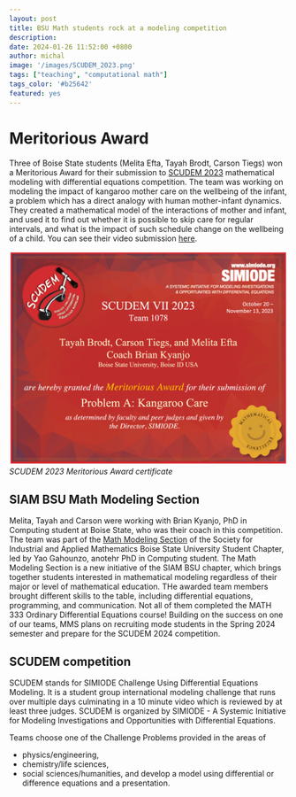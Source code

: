 ```yaml
---
layout: post
title: BSU Math students rock at a modeling competition
description:
date: 2024-01-26 11:52:00 +0800
author: michal
image: '/images/SCUDEM_2023.png'
tags: ["teaching", "computational math"]
tags_color: '#b25642'
featured: yes
---
```


# Meritorious Award

Three of Boise State students (Melita Efta, Tayah Brodt, Carson Tiegs) won a Meritorious Award for their submission to [SCUDEM 2023](https://qubeshub.org/community/groups/scudem) mathematical modeling with differential equations competition. The team was working on modeling the impact of kangaroo mother care on the wellbeing of the infant, a problem which has a direct analogy with human mother-infant dynamics. They created a mathematical model of the interactions of mother and infant, and used it to find out whether it is possible to skip care for regular intervals, and what is the impact of such schedule change on the wellbeing of a child. You can see their video submission [here](https://youtu.be/fArSWldONAU).


![SCUDEM 2023 award certificate; the image shows a certificate which states SIMIODE: A Systematic Initiative for Modeling Investigations and Opportunities with Differential Equations. SCUDEM VII 2023, Team 1078 Tayah Brodt, Cardon Tiegs and Melita Efta Coach Brian Kyanjo, Boise State University, Boise ID USA are hereby granted the Meritorious Award for their submission of Problem A: Kangaroo Care as determined by faculty and peer judges and given by the Director, SIMIODE. "](/images/SCUDEM_2023.png)
*SCUDEM 2023 Meritorious Award certificate*

## SIAM BSU Math Modeling Section
Melita, Tayah and Carson were working with Brian Kyanjo, PhD in Computing student at Boise State, who was their coach in this competition. The team was part of the [Math Modeling Section](https://www.boisestate.edu/math/siam-mms/) of the Society for Industrial and Applied Mathematics Boise State University Student Chapter, led by Yao Gahounzo, anotehr PhD in Computing student. The Math Modeling Section is a new initiative of the SIAM BSU chapter, which brings together students interested in mathematical modeling regardless of their major or level of mathematical education. THe awarded team members brought different skills to the table, including differential equations, programming, and communication. Not all of them completed the MATH 333 Ordinary Differential Equations course! Building on the success on one of our teams, MMS plans on recruiting mode students in the Spring 2024 semester and prepare for the SCUDEM 2024 competition.

## SCUDEM competition

SCUDEM stands for SIMIODE Challenge Using Differential Equations Modeling. It is a student group international modeling challenge that runs over multiple days culminating in a 10 minute video which is reviewed by at least three judges. SCUDEM is organized by SIMIODE - A Systemic Initiative for Modeling Investigations and Opportunities with Differential Equations.

Teams choose one of the Challenge Problems provided in the areas of
* physics/engineering,
* chemistry/life sciences,
* social sciences/humanities,
and develop a model using differential or difference equations and a presentation.




